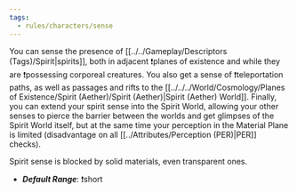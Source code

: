 ```yaml
---
tags:
  - rules/characters/sense
---
```

You can sense the presence of [[../../Gameplay/Descriptors (Tags)/Spirit|spirits]], both in adjacent ❗planes of existence and while they are ❗possessing corporeal creatures.
You also get a sense of ❗teleportation paths, as well as passages and rifts to the [[../../../World/Cosmology/Planes of Existence/Spirit (Aether)/Spirit (Aether)|Spirit (Aether) World]].
Finally, you can extend your spirit sense into the Spirit World, allowing your other senses to pierce the barrier between the worlds and get glimpses of the Spirit World itself, but at the same time your perception in the Material Plane is limited (disadvantage on all [[../Attributes/Perception (PER)|PER]] checks).

Spirit sense is blocked by solid materials, even transparent ones.

- ***Default Range***: ❗short
